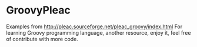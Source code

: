 GroovyPleac
===========

Examples from http://pleac.sourceforge.net/pleac_groovy/index.html
For learning Groovy programming language, another resource, enjoy it, 
feel free of contribute with more code.

